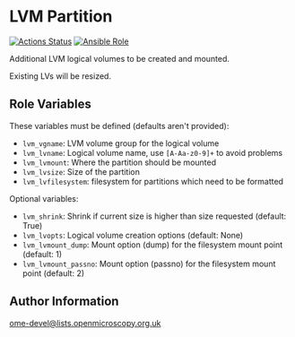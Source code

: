 LVM Partition
=============

[![Actions Status](https://github.com/ome/ansible-role-lvm-partition/workflows/Molecule/badge.svg)](https://github.com/ome/ansible-role-lvm-partition/actions)
[![Ansible Role](https://img.shields.io/ansible/role/41255.svg)](https://galaxy.ansible.com/ome/lvm_partition/)

Additional LVM logical volumes to be created and mounted.

Existing LVs will be resized.

Role Variables
--------------

These variables must be defined (defaults aren't provided):

- `lvm_vgname`: LVM volume group for the logical volume
- `lvm_lvname`: Logical volume name, use `[A-Aa-z0-9]+` to avoid problems
- `lvm_lvmount`: Where the partition should be mounted
- `lvm_lvsize`: Size of the partition
- `lvm_lvfilesystem`: filesystem for partitions which need to be formatted

Optional variables:

- `lvm_shrink`: Shrink if current size is higher than size requested (default: True)
- `lvm_lvopts`: Logical volume creation options (default: None)
- `lvm_lvmount_dump`: Mount option (dump) for the filesystem mount point (default: 1)
- `lvm_lvmount_passno`: Mount option (passno) for the filesystem mount point (default: 2)


Author Information
------------------

ome-devel@lists.openmicroscopy.org.uk
